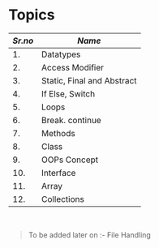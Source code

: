 # Topics

| *Sr.no* | *Name* |
|---|---|
|1.| Datatypes|
|2.| Access Modifier|
|3.| Static, Final and Abstract|
|4.| If Else, Switch|
|5.| Loops|
|6.| Break. continue|
|7.| Methods|
|8.| Class|
|9.| OOPs Concept|
|10.| Interface|
|11.| Array |
|12.| Collections|

<br>

>To be added later on :- File Handling
